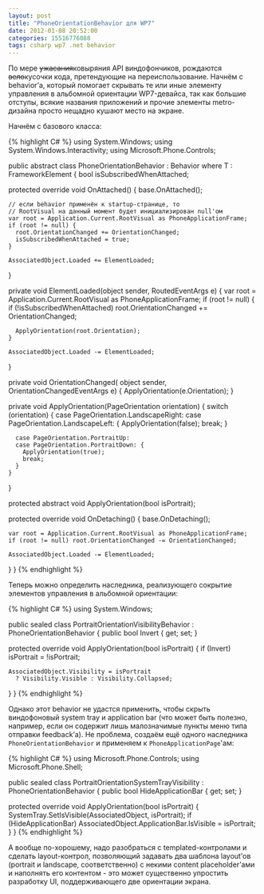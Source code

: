 ```yaml
---
layout: post
title: "PhoneOrientationBehavior для WP7"
date: 2012-01-08 20:52:00
categories: 15516776088
tags: csharp wp7 .net behavior
---
```

По мере ~~ужасания~~ковыряния API виндофончиков, рождаются ~~вело~~кусочки кода, претендующие на переиспользование. Начнём с behavior’а, который помогает скрывать те или иные элементу управления в альбомной ориентации WP7-девайса, так как большие отступы, всякие названия приложений и прочие элементы metro-дизайна просто нещадно кушают место на экране.

Начнём с базового класса:

{% highlight C# %}
using System.Windows;
using System.Windows.Interactivity;
using Microsoft.Phone.Controls;

public abstract class PhoneOrientationBehavior<T> : Behavior<T>
  where T : FrameworkElement
{
  bool isSubscribedWhenAttached;

  protected override void OnAttached() {
    base.OnAttached();

    // если behavior применён к startup-странице, то
    // RootVisual на данный момент будет инициализирован null'ом
    var root = Application.Current.RootVisual as PhoneApplicationFrame;
    if (root != null) {
      root.OrientationChanged += OrientationChanged;
      isSubscribedWhenAttached = true;
    }

    AssociatedObject.Loaded += ElementLoaded;
  }

  private void ElementLoaded(object sender, RoutedEventArgs e)
  {
    var root = Application.Current.RootVisual as PhoneApplicationFrame;
    if (root != null) {
      if (!isSubscribedWhenAttached)
        root.OrientationChanged += OrientationChanged;

      ApplyOrientation(root.Orientation);
    }

    AssociatedObject.Loaded -= ElementLoaded;
  }

  private void OrientationChanged(
    object sender, OrientationChangedEventArgs e)
  {
    ApplyOrientation(e.Orientation);
  }

  private void ApplyOrientation(PageOrientation orientation) {
    switch (orientation) {
      case PageOrientation.LandscapeRight:
      case PageOrientation.LandscapeLeft: {
        ApplyOrientation(false);
        break;
      }

      case PageOrientation.PortraitUp:
      case PageOrientation.PortraitDown: {
        ApplyOrientation(true);
        break;
      }
    }
  }

  protected abstract void ApplyOrientation(bool isPortrait);

  protected override void OnDetaching() {
    base.OnDetaching();

    var root = Application.Current.RootVisual as PhoneApplicationFrame;
    if (root != null) root.OrientationChanged -= OrientationChanged;

    AssociatedObject.Loaded -= ElementLoaded;
  }
}
{% endhighlight %}

Теперь можно определить наследника, реализующего сокрытие элементов управления в альбомной ориентации:

{% highlight C# %}
using System.Windows;

public sealed class PortraitOrientationVisibilityBehavior
  : PhoneOrientationBehavior<FrameworkElement>
{
  public bool Invert { get; set; }

  protected override void ApplyOrientation(bool isPortrait) {
    if (Invert) isPortrait = !isPortrait;

    AssociatedObject.Visibility = isPortrait
      ? Visibility.Visible : Visibility.Collapsed;
  }
}
{% endhighlight %}

Однако этот behavior не удастся применить, чтобы скрыть виндофоновый system tray и application bar (что может быть полезно, например, если он содержит лишь малозначимые пункты меню типа отправки feedback’а). Не проблема, создаём ещё одного наследника `PhoneOrientationBehavior` и применяем к `PhoneApplicationPage`'ам:

{% highlight C# %}
using Microsoft.Phone.Controls;
using Microsoft.Phone.Shell;

public sealed class PortraitOrientationSystemTrayVisibility
  : PhoneOrientationBehavior<PhoneApplicationPage>
{
  public bool HideApplicationBar { get; set; }

  protected override void ApplyOrientation(bool isPortrait) {
    SystemTray.SetIsVisible(AssociatedObject, isPortrait);
    if (HideApplicationBar)
      AssociatedObject.ApplicationBar.IsVisible = isPortrait;
  }
}
{% endhighlight %}

А вообще по-хорошему, надо разобраться с templated-контролами и сделать layout-контрол, позволяющий задавать два шаблона layout’ов (portrait и landscape, соответственно) с некими content placeholder’ами и наполнять его контентом - это может существенно упростить разработку UI, поддерживающего две ориентации экрана.